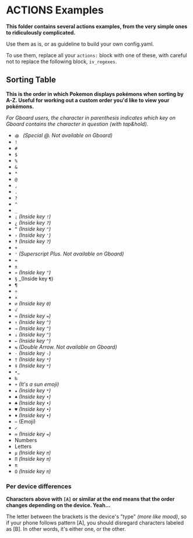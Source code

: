 # ACTIONS Examples

**This folder contains several actions examples, from the very simple ones to ridiculously complicated.**

Use them as is, or as guideline to build your own config.yaml.

To use them, replace all your `actions:` block with one of these, with careful not to replace the following block, `iv_regexes`.

## Sorting Table

**This is the order in which Pokemon displays pokémons when sorting by A-Z. Useful for working out a custom order you'd like to view your pokémons.**

_For Gboard users, the character in parenthesis indicates which key on Gboard contains the character in question (with tap&hold)._

- `꩜ ` _(Special @. Not available on Gboard)_
- `!`
- `#`
- `$`
- `%`
- `&`
- `*`
- `@`
- `,`
- `.`
- `?`
- `^`
- `_`
- `¡` _(Inside key `!`)_
- `¿` _(Inside key `?`)_
- `“` _(Inside key `"`)_
- `›` _(Inside key `'`)_
- `‽` _(Inside key `?`)_
- `+`
- `⁺` _(Superscript Plus. Not available on Gboard)_
- `=`
- `±`
- `»` _(Inside key `"`)_
- `§` _(Inside key `¶`)
- `¶`
- `÷`
- `×`
- `∅` _(Inside key `0`)_
- `√`
- `≈` _(Inside key `=`)_
- `↑` _(Inside key `^`)_
- `→` _(Inside key `^`)_
- `↓` _(Inside key `^`)_
- `←` _(Inside key `^`)_
- `⇆` _(Double Arrow. Not available on Gboard)_
- `·` _(Inside key `-`)_
- `†` _(Inside key `*`)_
- `‡` _(Inside key `*`)_
- `•`_
- `‰`
- `☀️` _(It's a sun emoji)_
- `★` _(Inside key `*`)_
- `♠` _(Inside key `•`)_
- `♣` _(Inside key `•`)_
- `♥` _(Inside key `•`)_
- `♦` _(Inside key `•`)_
- `✂️` (Emoji)
- `✓`
- `∞` _(Inside key `=`)_
- Numbers
- Letters
- `μ` _(Inside key `π`)_
- `Π` _(Inside key `π`)_
- `π`
- `Ω` _(Inside key `π`)_


### Per device differences

**Characters above with `[A]` or similar at the end means that the order changes depending on the device. Yeah...**

The letter between the brackets is the device's "type" _(more like mood)_, so if your phone follows pattern [A], you should disregard characters labeled as [B]. In other words, it's either one, or the other.
